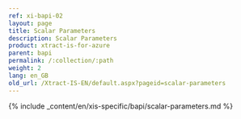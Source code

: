 ```yaml
---
ref: xi-bapi-02
layout: page
title: Scalar Parameters
description: Scalar Parameters
product: xtract-is-for-azure
parent: bapi
permalink: /:collection/:path
weight: 2
lang: en_GB
old_url: /Xtract-IS-EN/default.aspx?pageid=scalar-parameters
---
```

{% include _content/en/xis-specific/bapi/scalar-parameters.md %}
